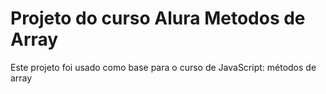 
# Projeto do curso Alura Metodos de Array

Este projeto foi usado como base para o curso de JavaScript: métodos de array

